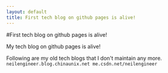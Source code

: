 ```yaml
---
layout: default
title: First tech blog on github pages is alive!
---
```


#First tech blog on github pages is alive!

My tech blog on github pages is alive!

Following are my old tech blogs that I don't maintain any more.
`
neilengineer.blog.chinaunix.net
me.csdn.net/neilengineer
`
